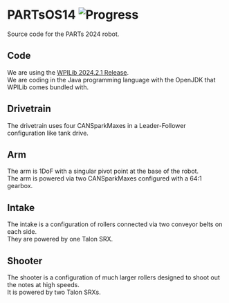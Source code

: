# PARTsOS14 ![Progress](https://progress-bar.dev/34)
Source code for the PARTs 2024 robot.

## Code
We are using the [WPILib 2024.2.1 Release](https://github.com/wpilibsuite/allwpilib/releases/tag/v2024.2.1).\
We are coding in the Java programming language with the OpenJDK that WPILib comes bundled with.
## Drivetrain
The drivetrain uses four CANSparkMaxes in a Leader-Follower configuration like tank drive.
## Arm
The arm is 1DoF with a singular pivot point at the base of the robot.\
The arm is powered via two CANSparkMaxes configured with a 64:1 gearbox.
## Intake
The intake is a configuration of rollers connected via two conveyor belts on each side.\
They are powered by one Talon SRX.
## Shooter
The shooter is a configuration of much larger rollers designed to shoot out the notes at high speeds.\
It is powered by two Talon SRXs.

